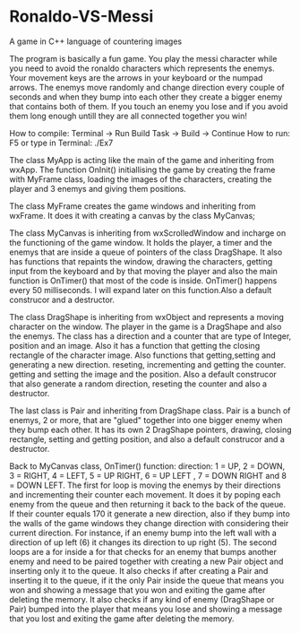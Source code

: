 # Ronaldo-VS-Messi
A game in C++ language of countering images



The program is basically a fun game. You play the messi character while you need to avoid the
ronaldo characters which represents the enemys. Your movement keys are the arrows in your keyboard 
or the numpad arrows. The enemys move randomly and change direction every couple of seconds and when
they bump into each other they create a bigger enemy that contains both of them. If you touch an enemy
you lose and if you avoid them long enough untill they are all connected together you win!

How to compile: Terminal -> Run Build Task -> Build -> Continue
How to run: F5 or type in Terminal: ./Ex7

The class MyApp is acting like the main of the game and inheriting from wxApp. The function OnInit() initiallising the game
by creating the frame with MyFrame class, loading the images of the characters, creating the player and 3 enemys and 
giving them positions.

The class MyFrame creates the game windows and inheriting from wxFrame. It does it with creating
a canvas by the class MyCanvas;

The class MyCanvas is inheriting from wxScrolledWindow and incharge on the functioning of
the game window. It holds the player, a timer and the enemys that are inside a queue of pointers
of the class DragShape. It also has functions that repaints the window, drawing the characters,
getting input from the keyboard and by that moving the player and also the main function is OnTimer()
that most of the code is inside. OnTimer() happens every 50 milliseconds. I will expand later on this 
function.Also a default construcor and a destructor.

The class DragShape is inheriting from wxObject and represents a moving character on the window.
The player in the game is a DragShape and also the enemys. The class has a direction and a counter
that are type of Integer, position and an image. Also it has a function that getting the closing
rectangle of the character image. Also functions that getting,setting and generating a new direction.
reseting, incrementing and getting the counter. getting and setting the image and the position.
Also a default construcor that also generate a random direction, reseting the counter
and also a destructor.

The last class is Pair and inheriting from DragShape class. Pair is a bunch of enemys, 2 or more,
that are "glued" together into one bigger enemy when they bump each other. 
It has its own 2 DragShape pointers, drawing, closing rectangle, setting and getting position,
and also a default construcor and a destructor.


Back to MyCanvas class, OnTimer() function:
direction: 1 = UP, 2 = DOWN, 3 = RIGHT, 4 = LEFT, 5 = UP RIGHT, 6 = UP LEFT
          , 7 = DOWN RIGHT and 8 = DOWN LEFT.
The first for loop is moving the enemys by their directions and incrementing their counter each movement.
It does it by poping each enemy from the queue and then returning it back to the back of the queue.
If their counter equals 170 it generate a new direction, also if they bump into the walls of the game
windows they change direction with considering their current direction. For instance, if an enemy
bump into the left wall with a direction of up left (6) it changes its direction to up right (5).
The second loops are a for inside a for that checks for an enemy that bumps another enemy and need
to be paired together with creating a new Pair object and inserting only it to the queue.
It also checks if after creating a Pair and inserting it to the queue, if it the only Pair inside the
queue that means you won and showing a message that you won and exiting the game after deleting the memory.
It also checks if any kind of enemy (DragShape or Pair) bumped into the player that means you lose
and showing a message that you lost and exiting the game after deleting the memory. 
